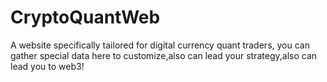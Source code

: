 # CryptoQuantWeb
A website specifically tailored for digital currency quant traders, you can gather special data here to customize,also can lead your strategy,also can lead you to web3!
